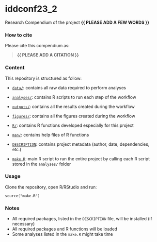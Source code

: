 <!-- README.md is generated from README.Rmd. Please edit that file -->

# iddconf23\_2

<!-- badges: start -->
<!-- badges: end -->

Research Compendium of the project **{{ PLEASE ADD A FEW WORDS }}**

### How to cite

Please cite this compendium as:

> **{{ PLEASE ADD A CITATION }}**

### Content

This repository is structured as follow:

-   [`data/`](https://github.com/p-ruiz-cuenca/iddconf23_2/tree/master/data):
    contains all raw data required to perform analyses

-   [`analyses/`](https://github.com/p-ruiz-cuenca/iddconf23_2/tree/main/analyses/):
    contains R scripts to run each step of the workflow

-   [`outputs/`](https://github.com/p-ruiz-cuenca/iddconf23_2/tree/main/outputs):
    contains all the results created during the workflow

-   [`figures/`](https://github.com/p-ruiz-cuenca/iddconf23_2/tree/main/figures):
    contains all the figures created during the workflow

-   [`R/`](https://github.com/p-ruiz-cuenca/iddconf23_2/tree/main/R):
    contains R functions developed especially for this project

-   [`man/`](https://github.com/p-ruiz-cuenca/iddconf23_2/tree/main/man):
    contains help files of R functions

-   [`DESCRIPTION`](https://github.com/p-ruiz-cuenca/iddconf23_2/tree/main/DESCRIPTION):
    contains project metadata (author, date, dependencies, etc.)

-   [`make.R`](https://github.com/p-ruiz-cuenca/iddconf23_2/tree/main/make.R):
    main R script to run the entire project by calling each R script
    stored in the `analyses/` folder

### Usage

Clone the repository, open R/RStudio and run:

    source("make.R")

### Notes

-   All required packages, listed in the `DESCRIPTION` file, will be
    installed (if necessary)
-   All required packages and R functions will be loaded
-   Some analyses listed in the `make.R` might take time
